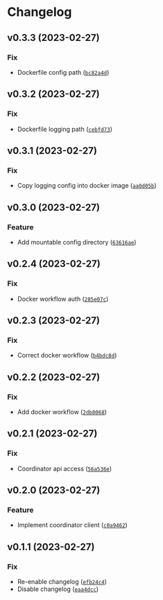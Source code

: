 # Changelog

<!--next-version-placeholder-->

## v0.3.3 (2023-02-27)
### Fix
* Dockerfile config path ([`bc82a4d`](https://github.com/EuleMitKeule/EstimEnergy/commit/bc82a4dccc5d18419f77ccb47f84c8bf9b710fa6))

## v0.3.2 (2023-02-27)
### Fix
* Dockerfile logging path ([`cebfd73`](https://github.com/EuleMitKeule/EstimEnergy/commit/cebfd73b653d62fc85dc85ffc3622b8c2d48b030))

## v0.3.1 (2023-02-27)
### Fix
* Copy logging config into docker image ([`aa0d05b`](https://github.com/EuleMitKeule/EstimEnergy/commit/aa0d05bd8eea63ee49cc9994072b49055cb870df))

## v0.3.0 (2023-02-27)
### Feature
* Add mountable config directory ([`63616ae`](https://github.com/EuleMitKeule/EstimEnergy/commit/63616ae0c1f852fa9dc529dd1088c1cf57ba1e9d))

## v0.2.4 (2023-02-27)
### Fix
* Docker workflow auth ([`285e07c`](https://github.com/EuleMitKeule/EstimEnergy/commit/285e07ce6d672b5cb3bb95e572d0af39350e9201))

## v0.2.3 (2023-02-27)
### Fix
* Correct docker workflow ([`b4bdc8d`](https://github.com/EuleMitKeule/EstimEnergy/commit/b4bdc8d4e9faba4372fbdd9434aed7952ad537c2))

## v0.2.2 (2023-02-27)
### Fix
* Add docker workflow ([`2db8068`](https://github.com/EuleMitKeule/EstimEnergy/commit/2db806882dac84bf0d0b48c898fe32e83257fe8a))

## v0.2.1 (2023-02-27)
### Fix
* Coordinator api access ([`56a536e`](https://github.com/EuleMitKeule/EstimEnergy/commit/56a536e9ef1b54285c332c8f8cd9e06c69b69480))

## v0.2.0 (2023-02-27)
### Feature
* Implement coordinator client ([`c0a9462`](https://github.com/EuleMitKeule/EstimEnergy/commit/c0a9462f264c6867b1e856143f11a918d566f007))

## v0.1.1 (2023-02-27)
### Fix
* Re-enable changelog ([`efb24c4`](https://github.com/EuleMitKeule/EstimEnergy/commit/efb24c409da59bc09457a397abd747de1c6832e7))
* Disable changelog ([`eaa4dcc`](https://github.com/EuleMitKeule/EstimEnergy/commit/eaa4dcc4dc61b7a0eac25e9e13d8b29a3cb3575e))
